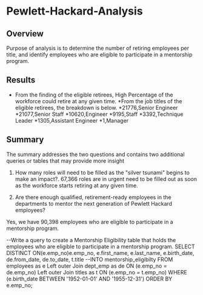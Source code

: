 # Pewlett-Hackard-Analysis
 ## Overview ##
   Purpose of analysis is to determine the number of retiring employees per title, and identify employees who are eligible to participate in a mentorship program. 

## Results ##

* From the finding of the eligible retirees, High Percentage of the workforce could retire at any given time.
*From the job titles of the eligible retirees, the breakdown is below.
*21776,Senior Engineer
*21077,Senior Staff
*10620,Engineer
*9195,Staff
*3392,Technique Leader
*1305,Assistant Engineer
*1,Manager

## Summary ##
The summary addresses the two questions and contains two additional queries or tables that may provide more insight
1) How many roles will need to be filled as the "silver tsunami" begins to make an impact?.
67,366 roles are in urgent need to be filled out as soon as the workforce starts retiring at any given time.

2) Are there enough qualified, retirement-ready employees in the departments to mentor the next generation of Pewlett Hackard employees?

Yes, we have 90,398  employees who are eligible to participate in a mentorship program.

--Write a query to create a Mentorship Eligibility table that holds the employees who are eligible to participate in a mentorship program. 
SELECT DISTINCT ON(e.emp_no)e.emp_no,
	e.first_name,
	e.last_name,
	e.birth_date,
	de.from_date,
	de.to_date,
	t.title
--INTO mentorship_eligibilty
FROM employees as e
Left outer Join dept_emp as de
ON (e.emp_no = de.emp_no)
Left outer Join titles as t
ON (e.emp_no = t.emp_no)
WHERE (e.birth_date BETWEEN '1952-01-01' AND '1955-12-31')
ORDER BY e.emp_no;
